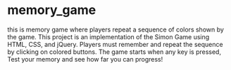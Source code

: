 # memory_game
this is memory game where players repeat a sequence of colors shown by the game. This project is an implementation of the Simon Game using HTML, CSS, and jQuery. Players must remember and repeat the sequence by clicking on colored buttons. The game starts when any key is pressed, Test your memory and see how far you can progress!
